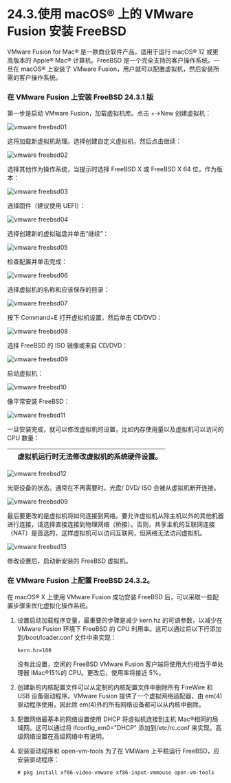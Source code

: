 # 24.3.使用 macOS® 上的 VMware Fusion 安装 FreeBSD

VMware Fusion for Mac® 是一款商业软件产品，适用于运行 macOS® 12 或更高版本的 Apple® Mac® 计算机。FreeBSD 是一个完全支持的客户操作系统。一旦在 macOS® 上安装了 VMware Fusion，用户就可以配置虚拟机，然后安装所需的客户操作系统。

### 在 VMware Fusion 上安装 FreeBSD 24.3.1 版

第一步是启动 VMware Fusion，加载虚拟机库。点击 +→New 创建虚拟机：

![vmware freebsd01](https://docs.freebsd.org/images/books/handbook/virtualization/vmware-freebsd01.png)

这将加载新虚拟机助理。选择创建自定义虚拟机，然后点击继续：

![vmware freebsd02](https://docs.freebsd.org/images/books/handbook/virtualization/vmware-freebsd02.png)

选择其他作为操作系统，当提示时选择 FreeBSD X 或 FreeBSD X 64 位，作为版本：

![vmware freebsd03](https://docs.freebsd.org/images/books/handbook/virtualization/vmware-freebsd03.png)

选择固件（建议使用 UEFI）：

![vmware freebsd04](https://docs.freebsd.org/images/books/handbook/virtualization/vmware-freebsd04.png)

选择创建新的虚拟磁盘并单击“继续”：

![vmware freebsd05](https://docs.freebsd.org/images/books/handbook/virtualization/vmware-freebsd05.png)

检查配置并单击完成：

![vmware freebsd06](https://docs.freebsd.org/images/books/handbook/virtualization/vmware-freebsd06.png)

选择虚拟机的名称和应该保存的目录：

![vmware freebsd07](https://docs.freebsd.org/images/books/handbook/virtualization/vmware-freebsd07.png)

按下 Command+E 打开虚拟机设置，然后单击 CD/DVD：

![vmware freebsd08](https://docs.freebsd.org/images/books/handbook/virtualization/vmware-freebsd08.png)

选择 FreeBSD 的 ISO 镜像或来自 CD/DVD：

![vmware freebsd09](https://docs.freebsd.org/images/books/handbook/virtualization/vmware-freebsd09.png)

启动虚拟机：

![vmware freebsd10](https://docs.freebsd.org/images/books/handbook/virtualization/vmware-freebsd10.png)

像平常安装 FreeBSD：

![vmware freebsd11](https://docs.freebsd.org/images/books/handbook/virtualization/vmware-freebsd11.png)

一旦安装完成，就可以修改虚拟机的设置，比如内存使用量以及虚拟机可以访问的 CPU 数量：

|  | 虚拟机运行时无法修改虚拟机的系统硬件设置。|
| -- | -------------------------------------------- |

![vmware freebsd12](https://docs.freebsd.org/images/books/handbook/virtualization/vmware-freebsd12.png)

光驱设备的状态。通常在不再需要时，光盘/ DVD/ ISO 会被从虚拟机断开连接。

![vmware freebsd09](https://docs.freebsd.org/images/books/handbook/virtualization/vmware-freebsd09.png)

最后要更改的是虚拟机将如何连接到网络。要允许虚拟机从除主机以外的其他机器进行连接，请选择直接连接到物理网络（桥接）。否则，共享主机的互联网连接（NAT）是首选的，这样虚拟机可以访问互联网，但网络无法访问虚拟机。

![vmware freebsd13](https://docs.freebsd.org/images/books/handbook/virtualization/vmware-freebsd13.png)

修改设置后，启动新安装的 FreeBSD 虚拟机。

### 在 VMware Fusion 上配置 FreeBSD 24.3.2。

在 macOS® X 上使用 VMware Fusion 成功安装 FreeBSD 后，可以采取一些配置步骤来优化虚拟化操作系统。

1. 设置启动加载程序变量，最重要的步骤是减少 kern.hz 的可调参数，以减少在 VMware Fusion 环境下 FreeBSD 的 CPU 利用率。这可以通过将以下行添加到/boot/loader.conf 文件中来实现：

    ```
    kern.hz=100
    ```

    没有此设置，空闲的 FreeBSD VMware Fusion 客户端将使用大约相当于单处理器 iMac®15%的 CPU。更改后，使用率将接近 5%。
2. 创建新的内核配置文件可以从定制的内核配置文件中删除所有 FireWire 和 USB 设备驱动程序。VMware Fusion 提供了一个虚拟网络适配器，由 em(4)驱动程序使用，因此除 em(4)外的所有网络设备都可以从内核中删除。
3. 配置网络最基本的网络设置使用 DHCP 将虚拟机连接到主机 Mac®相同的局域网。这可以通过将 ifconfig_em0="DHCP" 添加到/etc/rc.conf 来实现。高级网络设置在高级网络中有说明。
4. 安装驱动程序和 open-vm-tools 为了在 VMWare 上平稳运行 FreeBSD，应安装驱动程序：

    ```
    # pkg install xf86-video-vmware xf86-input-vmmouse open-vm-tools
    ```
